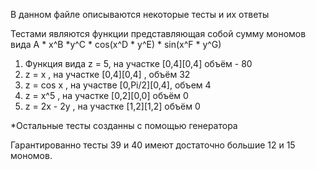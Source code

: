 ﻿В данном файле описываются некоторые тесты и их ответы

Тестами являются функции представляющая собой сумму мономов вида
A * x^B *y^C * cos(x^D * y^E) * sin(x^F * y^G)

1. Функция вида z = 5, на участке [0,4][0,4] объём - 80
2. z = x , на участке [0,4][0,4] , объём 32
3. z = cos x , на участве [0,Pi/2][0,4], объем 4
4. z = x^5 , на участке [0,2][0,0] объём 0
5. z = 2x - 2y , на участке [1,2][1,2] объём 0

*Остальные тесты созданны с помощью генератора

Гарантированно тесты 39 и 40 имеют достаточно большие 12 и 15 мономов.